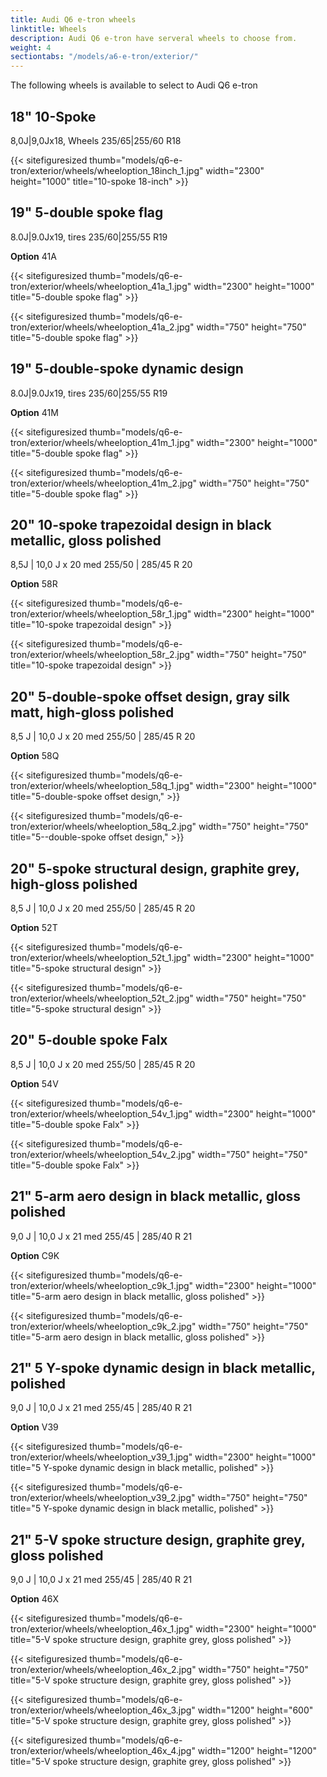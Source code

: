 ```yaml
---
title: Audi Q6 e-tron wheels
linktitle: Wheels
description: Audi Q6 e-tron have serveral wheels to choose from.
weight: 4
sectiontabs: "/models/a6-e-tron/exterior/"
---
```

<!-- markdownlint-disable MD033 -->

The following wheels is available to select to Audi Q6 e-tron

## 18" 10-Spoke

8,0J|9,0Jx18, Wheels 235/65|255/60 R18

{{< sitefiguresized thumb="models/q6-e-tron/exterior/wheels/wheeloption_18inch_1.jpg" width="2300" height="1000" title="10-spoke 18-inch" >}}

## 19" 5-double spoke flag

8.0J|9.0Jx19, tires 235/60|255/55 R19

**Option** 41A

{{< sitefiguresized thumb="models/q6-e-tron/exterior/wheels/wheeloption_41a_1.jpg" width="2300" height="1000" title="5-double spoke flag" >}}

{{< sitefiguresized thumb="models/q6-e-tron/exterior/wheels/wheeloption_41a_2.jpg" width="750" height="750" title="5-double spoke flag" >}}

## 19" 5-double-spoke dynamic design

 8.0J|9.0Jx19, tires 235/60|255/55 R19

**Option** 41M

{{< sitefiguresized thumb="models/q6-e-tron/exterior/wheels/wheeloption_41m_1.jpg" width="2300" height="1000" title="5-double spoke flag" >}}

{{< sitefiguresized thumb="models/q6-e-tron/exterior/wheels/wheeloption_41m_2.jpg" width="750" height="750" title="5-double spoke flag" >}}


## 20"  10-spoke trapezoidal design in black metallic, gloss polished

8,5J | 10,0 J x 20 med 255/50 | 285/45 R 20

**Option** 58R

{{< sitefiguresized thumb="models/q6-e-tron/exterior/wheels/wheeloption_58r_1.jpg" width="2300" height="1000" title="10-spoke trapezoidal design" >}}

{{< sitefiguresized thumb="models/q6-e-tron/exterior/wheels/wheeloption_58r_2.jpg" width="750" height="750" title="10-spoke trapezoidal design" >}}


## 20"  5-double-spoke offset design, gray silk matt, high-gloss polished

8,5 J | 10,0 J x 20 med 255/50 | 285/45 R 20

**Option** 58Q

{{< sitefiguresized thumb="models/q6-e-tron/exterior/wheels/wheeloption_58q_1.jpg" width="2300" height="1000" title="5-double-spoke offset design," >}}

{{< sitefiguresized thumb="models/q6-e-tron/exterior/wheels/wheeloption_58q_2.jpg" width="750" height="750" title="5--double-spoke offset design," >}}


## 20"  5-spoke structural design, graphite grey, high-gloss polished

8,5 J | 10,0 J x 20 med 255/50 | 285/45 R 20

**Option** 52T

{{< sitefiguresized thumb="models/q6-e-tron/exterior/wheels/wheeloption_52t_1.jpg" width="2300" height="1000" title="5-spoke structural design" >}}

{{< sitefiguresized thumb="models/q6-e-tron/exterior/wheels/wheeloption_52t_2.jpg" width="750" height="750" title="5-spoke structural design" >}}


## 20"  5-double spoke Falx

8,5 J | 10,0 J x 20 med 255/50 | 285/45 R 20

**Option** 54V

{{< sitefiguresized thumb="models/q6-e-tron/exterior/wheels/wheeloption_54v_1.jpg" width="2300" height="1000" title="5-double spoke Falx" >}}

{{< sitefiguresized thumb="models/q6-e-tron/exterior/wheels/wheeloption_54v_2.jpg" width="750" height="750" title="5-double spoke Falx" >}}

## 21" 5-arm aero design in black metallic, gloss polished

9,0 J | 10,0 J x 21 med 255/45 | 285/40 R 21

**Option** C9K

{{< sitefiguresized thumb="models/q6-e-tron/exterior/wheels/wheeloption_c9k_1.jpg" width="2300" height="1000" title="5-arm aero design in black metallic, gloss polished" >}}

{{< sitefiguresized thumb="models/q6-e-tron/exterior/wheels/wheeloption_c9k_2.jpg" width="750" height="750" title="5-arm aero design in black metallic, gloss polished" >}}


## 21" 5 Y-spoke dynamic design in black metallic, polished

9,0 J | 10,0 J x 21 med 255/45 | 285/40 R 21

**Option** V39

{{< sitefiguresized thumb="models/q6-e-tron/exterior/wheels/wheeloption_v39_1.jpg" width="2300" height="1000" title="5 Y-spoke dynamic design in black metallic, polished" >}}

{{< sitefiguresized thumb="models/q6-e-tron/exterior/wheels/wheeloption_v39_2.jpg" width="750" height="750" title="5 Y-spoke dynamic design in black metallic, polished" >}}


## 21" 5-V spoke structure design, graphite grey, gloss polished

9,0 J | 10,0 J x 21 med 255/45 | 285/40 R 21

**Option** 46X 

{{< sitefiguresized thumb="models/q6-e-tron/exterior/wheels/wheeloption_46x_1.jpg" width="2300" height="1000" title="5-V spoke structure design, graphite grey, gloss polished" >}}

{{< sitefiguresized thumb="models/q6-e-tron/exterior/wheels/wheeloption_46x_2.jpg" width="750" height="750" title="5-V spoke structure design, graphite grey, gloss polished" >}}

{{< sitefiguresized thumb="models/q6-e-tron/exterior/wheels/wheeloption_46x_3.jpg" width="1200" height="600" title="5-V spoke structure design, graphite grey, gloss polished" >}}

{{< sitefiguresized thumb="models/q6-e-tron/exterior/wheels/wheeloption_46x_4.jpg" width="1200" height="1200" title="5-V spoke structure design, graphite grey, gloss polished" >}}
